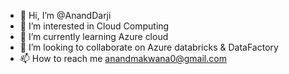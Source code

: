 - 👋 Hi, I’m @AnandDarji
- 👀 I’m interested in Cloud Computing 
- 🌱 I’m currently learning Azure cloud
- 💞️ I’m looking to collaborate on Azure databricks & DataFactory
- 📫 How to reach me anandmakwana0@gmail.com

<!---
AnandDrarji/AnandDrarji is a ✨ special ✨ repository because its `README.md` (this file) appears on your GitHub profile.
You can click the Preview link to take a look at your changes.
--->

